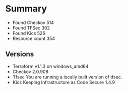 # Summary

- Found Checkov 514
- Found TFSec 302
- Found Kics 526
- Resource count 354

## Versions

- Terraform v1.1.3 on windows_amd64
- Checkov 2.0.908
- Tfsec You are running a locally built version of tfsec.
- Kics Keeping Infrastructure as Code Secure 1.4.9
